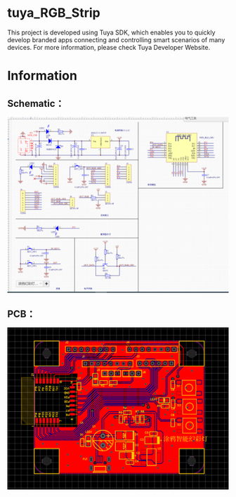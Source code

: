 # tuya_RGB_Strip
This project is developed using Tuya SDK, which enables you to quickly develop branded apps connecting and controlling smart scenarios of many devices.
For more information, please check Tuya Developer Website.
# Information
## Schematic：
![SCH](./pic/SCH.png)
## PCB：
![PCB](./pic/PCB.png)